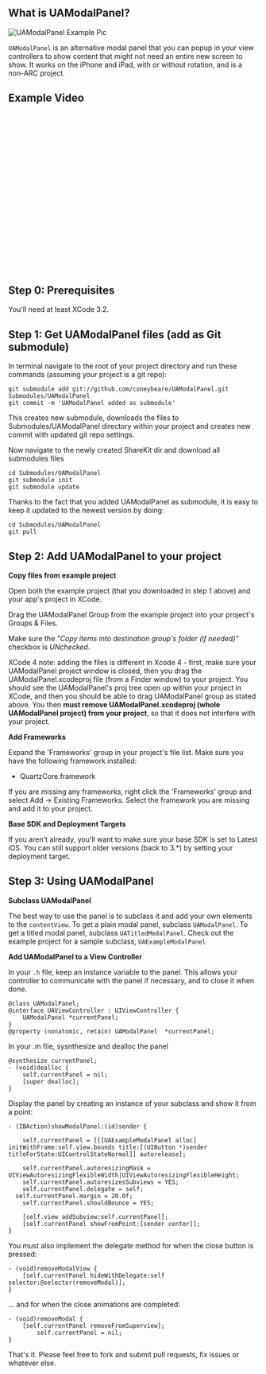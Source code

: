 What is UAModalPanel?
---------------------

![UAModalPanel Example Pic](http://files.urbanapps.com/images/UAModalPanel.jpg "UAModalPanel Example Pic")

`UAModalPanel` is an alternative modal panel that you can popup in your view controllers to show content that might not need an entire new screen to show. It works on the iPhone and iPad, with or without rotation, and is a non-ARC project.

Example Video
---------------------
<object width="420" height="315"><param name="movie" value="http://www.youtube.com/v/AJDR0GAsV9E?version=3&amp;hl=en_US&amp;rel=0"></param><param name="allowFullScreen" value="true"></param><param name="allowscriptaccess" value="always"></param><embed src="http://www.youtube.com/v/AJDR0GAsV9E?version=3&amp;hl=en_US&amp;rel=0" type="application/x-shockwave-flash" width="420" height="315" allowscriptaccess="always" allowfullscreen="true"></embed></object>


Step 0: Prerequisites
---------------------
You'll need at least XCode 3.2.

Step 1: Get UAModalPanel files (add as Git submodule)
----------------
In terminal navigate to the root of your project directory and run these commands (assuming your project is a git repo):

    git submodule add git://github.com/coneybeare/UAModalPanel.git Submodules/UAModalPanel
    git commit -m 'UAModalPanel added as submodule'

This creates new submodule, downloads the files to Submodules/UAModalPanel directory within your project and creates new commit with updated git repo settings.

Now navigate to the newly created ShareKit dir and download all submodules files

    cd Submodules/UAModalPanel
    git submodule init
    git submodule update

Thanks to the fact that you added UAModalPanel as submodule, it is easy to keep it updated to the newest version by doing:

    cd Submodules/UAModalPanel
    git pull


Step 2: Add UAModalPanel to your project
------------------------------------

**Copy files from example project**

Open both the example project (that you downloaded in step 1 above) and your app's project in XCode.

Drag the UAModalPanel Group from the example project into your project's Groups & Files.

Make sure the _"Copy items into destination group's folder (if needed)"_ checkbox is _UNchecked_.

XCode 4 note: adding the files is different in Xcode 4 - first, make sure your UAModalPanel project window is closed, then you drag the UAModalPanel.xcodeproj file (from a Finder window) to your project. You should see the UAModalPanel's proj tree open up within your project in XCode, and then you should be able to drag UAModalPanel group as stated above. You then **must remove UAModalPanel.xcodeproj (whole UAModalPanel project) from your project**, so that it does not interfere with your project.

**Add Frameworks**

Expand the 'Frameworks' group in your project's file list. Make sure you have the following framework installed:

* QuartzCore.framework

If you are missing any frameworks, right click the 'Frameworks' group and select Add -> Existing Frameworks. Select the framework you are missing and add it to your project.

**Base SDK and Deployment Targets**

If you aren't already, you'll want to make sure your base SDK is set to Latest iOS. You can still support older versions (back to 3.*) by setting your deployment target.

Step 3: Using UAModalPanel
------------------------

**Subclass UAModalPanel**

The best way to use the panel is to subclass it and add your own elements to the `contentView`. To get a plain modal panel, subclass `UAModalPanel`. To get a titled modal panel, subclass `UATitledModalPanel`. Check out the example project for a sample subclass, `UAExampleModalPanel`

**Add UAModalPanel to a View Controller**

In your `.h` file, keep an instance variable to the panel. This allows your controller to communicate with the panel if necessary, and to close it when done.

    @class UAModalPanel;
    @interface UAViewController : UIViewController {
        UAModalPanel *currentPanel;
    }
    @property (nonatomic, retain) UAModalPanel	*currentPanel;
    
In your .m file, sysnthesize and dealloc the panel

    @synthesize currentPanel;
    - (void)dealloc {
        self.currentPanel = nil;
        [super dealloc];
    }
    
Display the panel by creating an instance of your subclass and show it from a point:

    - (IBAction)showModalPanel:(id)sender {
	
    	self.currentPanel = [[[UAExampleModalPanel alloc] initWithFrame:self.view.bounds title:[(UIButton *)sender titleForState:UIControlStateNormal]] autorelease];
	
    	self.currentPanel.autoresizingMask = UIViewAutoresizingFlexibleWidth|UIViewAutoresizingFlexibleHeight;
    	self.currentPanel.autoresizesSubviews = YES;
    	self.currentPanel.delegate = self;
      self.currentPanel.margin = 20.0f;
    	self.currentPanel.shouldBounce = YES;
	
    	[self.view addSubview:self.currentPanel];
    	[self.currentPanel showFromPoint:[sender center]];
    }

You must also implement the delegate method for when the close button is pressed:

    - (void)removeModalView {
        [self.currentPanel hideWithDelegate:self selector:@selector(removeModal)];
    }

... and for when the close animations are completed:

    - (void)removeModal {
        [self.currentPanel removeFromSuperview];
    		self.currentPanel = nil;
    }

  
That's it. Please feel free to fork and submit pull requests, fix issues or whatever else.